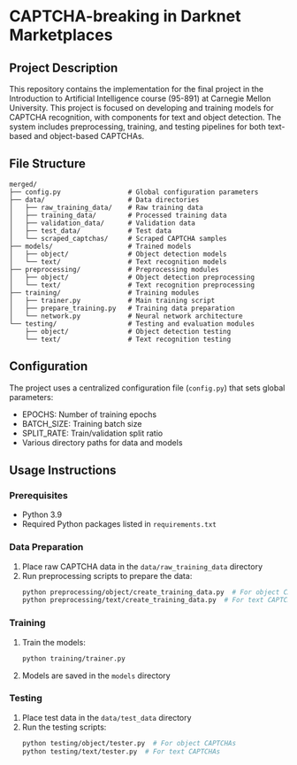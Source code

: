 # CAPTCHA-breaking in Darknet Marketplaces

## Project Description
This repository contains the implementation for the final project in the Introduction to Artificial Intelligence course (95-891) at Carnegie 
Mellon University. This project is focused on developing and training models for CAPTCHA recognition, with components for text and 
object detection. The system includes preprocessing, training, and testing pipelines for both text-based and object-based CAPTCHAs.

## File Structure
```
merged/
├── config.py                 # Global configuration parameters
├── data/                     # Data directories
│   ├── raw_training_data/    # Raw training data
│   ├── training_data/        # Processed training data
│   ├── validation_data/      # Validation data
│   ├── test_data/            # Test data
│   └── scraped_captchas/     # Scraped CAPTCHA samples
├── models/                   # Trained models
│   ├── object/               # Object detection models
│   └── text/                 # Text recognition models
├── preprocessing/            # Preprocessing modules
│   ├── object/               # Object detection preprocessing
│   └── text/                 # Text recognition preprocessing
├── training/                 # Training modules
│   ├── trainer.py            # Main training script
│   ├── prepare_training.py   # Training data preparation
│   └── network.py            # Neural network architecture
└── testing/                  # Testing and evaluation modules
    ├── object/               # Object detection testing
    └── text/                 # Text recognition testing
```

## Configuration
The project uses a centralized configuration file (`config.py`) that sets global parameters:
- EPOCHS: Number of training epochs
- BATCH_SIZE: Training batch size
- SPLIT_RATE: Train/validation split ratio
- Various directory paths for data and models

## Usage Instructions

### Prerequisites
- Python 3.9
- Required Python packages listed in `requirements.txt`

### Data Preparation
1. Place raw CAPTCHA data in the `data/raw_training_data` directory
2. Run preprocessing scripts to prepare the data: 
   ```bash
   python preprocessing/object/create_training_data.py  # For object CAPTCHAs
   python preprocessing/text/create_training_data.py  # For text CAPTCHAs
   ```

### Training
1. Train the models:
   ```bash
   python training/trainer.py
   ```
2. Models are saved in the `models` directory

### Testing
1. Place test data in the `data/test_data` directory
2. Run the testing scripts:
   ```bash
   python testing/object/tester.py  # For object CAPTCHAs
   python testing/text/tester.py  # For text CAPTCHAs
   ```
